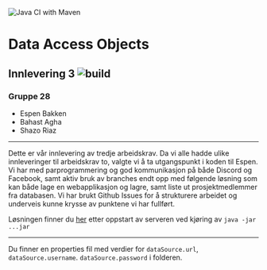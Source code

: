 ![Java CI with Maven](https://github.com/kristiania/pgr203innevering3-espenbakken/workflows/Java%20CI%20with%20Maven/badge.svg)

# Data Access Objects
## Innlevering 3 ![build](https://github.com/espenbakken/HTTP-Server/workflows/Java%20CI%20with%20Maven/badge.svg)
### Gruppe 28
- Espen Bakken
- Bahast Agha
- Shazo Riaz
-- -- 

Dette er vår innlevering av tredje arbeidskrav. Da vi alle hadde ulike innleveringer
til arbeidskrav to, valgte vi å ta utgangspunkt i koden til Espen. Vi har 
med parprogrammering og god kommunikasjon på både Discord og Facebook, samt aktiv 
bruk av branches endt opp med følgende løsning som kan både lage en webapplikasjon
og lagre, samt liste ut prosjektmedlemmer fra databasen. Vi har brukt Github Issues for 
å strukturere arbeidet og underveis kunne krysse av punktene vi har fullført. 

Løsningen finner du [her](https://localhost:8080/index.html) etter oppstart av serveren
ved kjøring av `java -jar ...jar`
-- --
Du finner en properties fil med verdier for `dataSource.url`, `dataSource.username`. `dataSource.password`
i folderen. 

